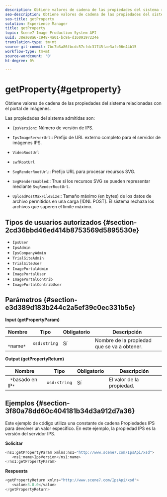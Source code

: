 ```yaml
---
description: Obtiene valores de cadena de las propiedades del sistema relacionadas con el portal de imágenes.
seo-description: Obtiene valores de cadena de las propiedades del sistema relacionadas con el portal de imágenes.
seo-title: getProperty
solution: Experience Manager
title: getProperty
topic: Scene7 Image Production System API
uuid: 38ea08a6-c948-4a01-bc9a-d1609197224e
translation-type: tm+mt
source-git-commit: 7bc7b3a86fbcdc57cfdc31745fae3afc06e44b15
workflow-type: tm+mt
source-wordcount: '0'
ht-degree: 0%

---
```



# getProperty{#getproperty}

Obtiene valores de cadena de las propiedades del sistema relacionadas con el portal de imágenes.

Las propiedades del sistema admitidas son:

* `IpsVersion`:: Número de versión de IPS.
* `IpsImageServerUrl`:: Prefijo de URL externo completo para el servidor de imágenes IPS.
* `VideoRootUrl`
* `swfRootUrl`
* `SvgRenderRootUrl`:: Prefijo URL para procesar recursos SVG.
* `SvgRenderEnabled`:: True si los recursos SVG se pueden representar mediante  `SvgRenderRootUrl`.

* `UploadPostMaxFileSize`:: Tamaño máximo (en bytes) de los datos de archivo permitidos en una carga  [!DNL POST]. El sistema rechaza los archivos que superen el límite máximo.

## Tipos de usuarios autorizados {#section-2cd36bbd46ed414b8753569d5895530e}

* `IpsUser`
* `IpsAdmin`
* `IpsCompanyAdmin`
* `TrialSiteAdmin`
* `TrialSiteUser`
* `ImagePortalAdmin`
* `ImagePortalUser`
* `ImagePortalContrib`
* `ImagePortalContribUser`

## Parámetros {#section-e3d389d183b244c2a5ef39c0ec331b5e}

**Input (getPropertyParam)**

| Nombre | Tipo | Obligatorio | Descripción |
|---|---|---|---|
| ` *`name`*` | `xsd:string` | Sí | Nombre de la propiedad que se va a obtener. |

**Output (getPropertyReturn)**

| Nombre | Tipo | Obligatorio | Descripción |
|---|---|---|---|
| ` *`basado en IP`*` | `xsd:string` | Sí | El valor de la propiedad. |

## Ejemplos {#section-3f80a78dd60c404181b34d3a912d7a36}

Este ejemplo de código utiliza una constante de cadena Propiedades IPS para devolver un valor específico. En este ejemplo, la propiedad IPS es la versión del servidor IPS.

**Solicitar**

```java
<ns1:getPropertyParam xmlns:ns1="http://www.scene7.com/IpsApi/xsd">
   <ns1:name>IpsVersion</ns1:name>
</ns1:getPropertyParam>
```

**Respuesta**

```java
<getPropertyReturn xmlns="http://www.scene7.com/IpsApi/xsd">
   <value>3.8.0</value>
</getPropertyReturn>
```


